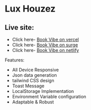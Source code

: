 # Lux Houzez

## Live site:

- Click here- [Book Vibe on vercel](https://ph-a9-by-khaled.vercel.app/)
- Click here- [Book Vibe on surge](https://ph-a9-by-khaled.surge.sh/)
- Click here- [Book Vibe on netlify](https://ph-a9-by-khaled.netlify.app/)

Features:

- All Device Responsive
- Json data generation
- tailwind CSS design
- Toast Message
- LocalStorage Implementation
- Environment Variable configuration
- Adaptable & Robust
